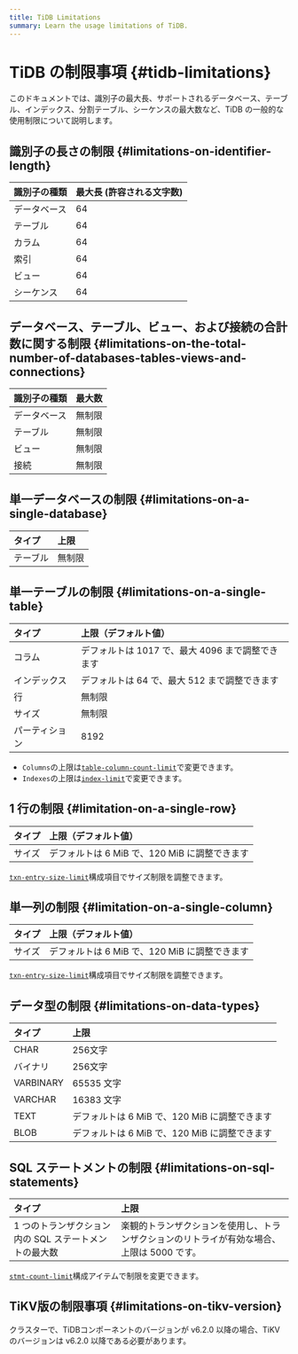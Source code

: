 ```yaml
---
title: TiDB Limitations
summary: Learn the usage limitations of TiDB.
---
```


# TiDB の制限事項 {#tidb-limitations}

このドキュメントでは、識別子の最大長、サポートされるデータベース、テーブル、インデックス、分割テーブル、シーケンスの最大数など、TiDB の一般的な使用制限について説明します。

## 識別子の長さの制限 {#limitations-on-identifier-length}

| 識別子の種類 | 最大長 (許容される文字数) |
| :----- | :------------- |
| データベース | 64             |
| テーブル   | 64             |
| カラム    | 64             |
| 索引     | 64             |
| ビュー    | 64             |
| シーケンス  | 64             |

## データベース、テーブル、ビュー、および接続の合計数に関する制限 {#limitations-on-the-total-number-of-databases-tables-views-and-connections}

| 識別子の種類 | 最大数 |
| :----- | :-- |
| データベース | 無制限 |
| テーブル   | 無制限 |
| ビュー    | 無制限 |
| 接続     | 無制限 |

## 単一データベースの制限 {#limitations-on-a-single-database}

| タイプ  | 上限  |
| :--- | :-- |
| テーブル | 無制限 |

## 単一テーブルの制限 {#limitations-on-a-single-table}

| タイプ     | 上限（デフォルト値）                     |
| :------ | :----------------------------- |
| コラム     | デフォルトは 1017 で、最大 4096 まで調整できます |
| インデックス  | デフォルトは 64 で、最大 512 まで調整できます    |
| 行       | 無制限                            |
| サイズ     | 無制限                            |
| パーティション | 8192                           |

<CustomContent platform="tidb">

-   `Columns`の上限は[`table-column-count-limit`](/tidb-configuration-file.md#table-column-count-limit-new-in-v50)で変更できます。
-   `Indexes`の上限は[`index-limit`](/tidb-configuration-file.md#index-limit-new-in-v50)で変更できます。

</CustomContent>

## 1 行の制限 {#limitation-on-a-single-row}

| タイプ | 上限（デフォルト値）                     |
| :-- | :----------------------------- |
| サイズ | デフォルトは 6 MiB で、120 MiB に調整できます |

<CustomContent platform="tidb">

[`txn-entry-size-limit`](/tidb-configuration-file.md#txn-entry-size-limit-new-in-v50)構成項目でサイズ制限を調整できます。

</CustomContent>

## 単一列の制限 {#limitation-on-a-single-column}

| タイプ | 上限（デフォルト値）                     |
| :-- | :----------------------------- |
| サイズ | デフォルトは 6 MiB で、120 MiB に調整できます |

<CustomContent platform="tidb">

[`txn-entry-size-limit`](/tidb-configuration-file.md#txn-entry-size-limit-new-in-v50)構成項目でサイズ制限を調整できます。

</CustomContent>

## データ型の制限 {#limitations-on-data-types}

| タイプ       | 上限                             |
| :-------- | :----------------------------- |
| CHAR      | 256文字                          |
| バイナリ      | 256文字                          |
| VARBINARY | 65535 文字                       |
| VARCHAR   | 16383 文字                       |
| TEXT      | デフォルトは 6 MiB で、120 MiB に調整できます |
| BLOB      | デフォルトは 6 MiB で、120 MiB に調整できます |

## SQL ステートメントの制限 {#limitations-on-sql-statements}

| タイプ                            | 上限                                               |
| :----------------------------- | :----------------------------------------------- |
| 1 つのトランザクション内の SQL ステートメントの最大数 | 楽観的トランザクションを使用し、トランザクションのリトライが有効な場合、上限は 5000 です。 |

<CustomContent platform="tidb">

[`stmt-count-limit`](/tidb-configuration-file.md#stmt-count-limit)構成アイテムで制限を変更できます。

</CustomContent>

## TiKV版の制限事項 {#limitations-on-tikv-version}

クラスターで、TiDBコンポーネントのバージョンが v6.2.0 以降の場合、TiKV のバージョンは v6.2.0 以降である必要があります。
